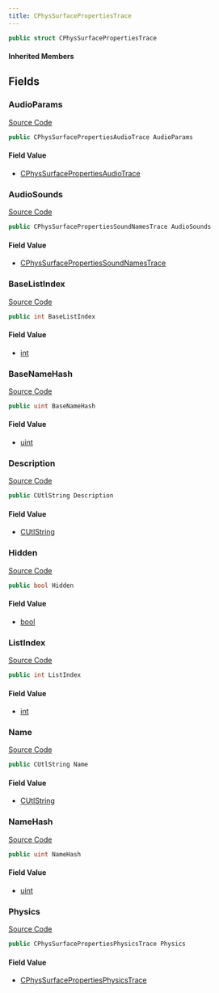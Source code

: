 ```yaml
---
title: CPhysSurfacePropertiesTrace
---
```


```csharp
public struct CPhysSurfacePropertiesTrace
```

#### Inherited Members

## Fields

### AudioParams

[Source Code](https://github.com/swiftly-solution/swiftlys2/blob/beta/managed/src/SwiftlyS2.Shared/Natives/Structs/CPhysSurfaceProperties.cs#L17)

```csharp
public CPhysSurfacePropertiesAudioTrace AudioParams
```

#### Field Value

- [CPhysSurfacePropertiesAudioTrace](/docs/api/shared/natives/cphyssurfacepropertiesaudiotrace)

### AudioSounds

[Source Code](https://github.com/swiftly-solution/swiftlys2/blob/beta/managed/src/SwiftlyS2.Shared/Natives/Structs/CPhysSurfaceProperties.cs#L16)

```csharp
public CPhysSurfacePropertiesSoundNamesTrace AudioSounds
```

#### Field Value

- [CPhysSurfacePropertiesSoundNamesTrace](/docs/api/shared/natives/cphyssurfacepropertiessoundnamestrace)

### BaseListIndex

[Source Code](https://github.com/swiftly-solution/swiftlys2/blob/beta/managed/src/SwiftlyS2.Shared/Natives/Structs/CPhysSurfaceProperties.cs#L12)

```csharp
public int BaseListIndex
```

#### Field Value

- [int](https://learn.microsoft.com/dotnet/api/system.int32)

### BaseNameHash

[Source Code](https://github.com/swiftly-solution/swiftlys2/blob/beta/managed/src/SwiftlyS2.Shared/Natives/Structs/CPhysSurfaceProperties.cs#L10)

```csharp
public uint BaseNameHash
```

#### Field Value

- [uint](https://learn.microsoft.com/dotnet/api/system.uint32)

### Description

[Source Code](https://github.com/swiftly-solution/swiftlys2/blob/beta/managed/src/SwiftlyS2.Shared/Natives/Structs/CPhysSurfaceProperties.cs#L14)

```csharp
public CUtlString Description
```

#### Field Value

- [CUtlString](/docs/api/shared/natives/cutlstring)

### Hidden

[Source Code](https://github.com/swiftly-solution/swiftlys2/blob/beta/managed/src/SwiftlyS2.Shared/Natives/Structs/CPhysSurfaceProperties.cs#L13)

```csharp
public bool Hidden
```

#### Field Value

- [bool](https://learn.microsoft.com/dotnet/api/system.boolean)

### ListIndex

[Source Code](https://github.com/swiftly-solution/swiftlys2/blob/beta/managed/src/SwiftlyS2.Shared/Natives/Structs/CPhysSurfaceProperties.cs#L11)

```csharp
public int ListIndex
```

#### Field Value

- [int](https://learn.microsoft.com/dotnet/api/system.int32)

### Name

[Source Code](https://github.com/swiftly-solution/swiftlys2/blob/beta/managed/src/SwiftlyS2.Shared/Natives/Structs/CPhysSurfaceProperties.cs#L8)

```csharp
public CUtlString Name
```

#### Field Value

- [CUtlString](/docs/api/shared/natives/cutlstring)

### NameHash

[Source Code](https://github.com/swiftly-solution/swiftlys2/blob/beta/managed/src/SwiftlyS2.Shared/Natives/Structs/CPhysSurfaceProperties.cs#L9)

```csharp
public uint NameHash
```

#### Field Value

- [uint](https://learn.microsoft.com/dotnet/api/system.uint32)

### Physics

[Source Code](https://github.com/swiftly-solution/swiftlys2/blob/beta/managed/src/SwiftlyS2.Shared/Natives/Structs/CPhysSurfaceProperties.cs#L15)

```csharp
public CPhysSurfacePropertiesPhysicsTrace Physics
```

#### Field Value

- [CPhysSurfacePropertiesPhysicsTrace](/docs/api/shared/natives/cphyssurfacepropertiesphysicstrace)

